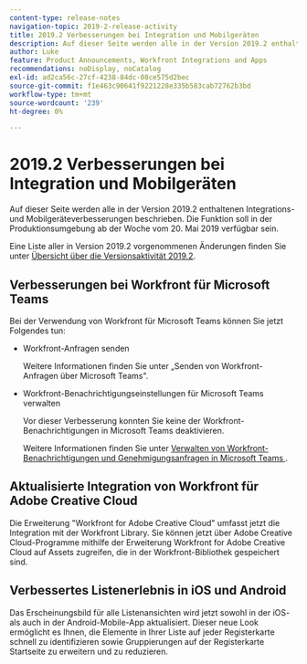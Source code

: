 ```yaml
---
content-type: release-notes
navigation-topic: 2019-2-release-activity
title: 2019.2 Verbesserungen bei Integration und Mobilgeräten
description: Auf dieser Seite werden alle in der Version 2019.2 enthaltenen Integrations- und Mobilgeräteverbesserungen beschrieben. Die Funktion soll in der Produktionsumgebung ab der Woche vom 20. Mai 2019 verfügbar sein.
author: Luke
feature: Product Announcements, Workfront Integrations and Apps
recommendations: noDisplay, noCatalog
exl-id: ad2ca56c-27cf-4238-84dc-08ce575d2bec
source-git-commit: f1e463c90641f9221228e335b583cab72762b3bd
workflow-type: tm+mt
source-wordcount: '239'
ht-degree: 0%

---
```


# 2019.2 Verbesserungen bei Integration und Mobilgeräten

Auf dieser Seite werden alle in der Version 2019.2 enthaltenen Integrations- und Mobilgeräteverbesserungen beschrieben. Die Funktion soll in der Produktionsumgebung ab der Woche vom 20. Mai 2019 verfügbar sein.

Eine Liste aller in Version 2019.2 vorgenommenen Änderungen finden Sie unter [Übersicht über die Versionsaktivität 2019.2](../../../../product-announcements/product-releases/quarterly-release-archive/2019.2-release-activity/2019-2-release-activity-overview.md).

## Verbesserungen bei Workfront für Microsoft Teams

Bei der Verwendung von Workfront für Microsoft Teams können Sie jetzt Folgendes tun:

* Workfront-Anfragen senden

  Weitere Informationen finden Sie unter „Senden von Workfront-Anfragen über Microsoft Teams&quot;.

* Workfront-Benachrichtigungseinstellungen für Microsoft Teams verwalten

  Vor dieser Verbesserung konnten Sie keine der Workfront-Benachrichtigungen in Microsoft Teams deaktivieren.

  Weitere Informationen finden Sie unter [Verwalten von Workfront-Benachrichtigungen und Genehmigungsanfragen in Microsoft Teams ](../../../../workfront-integrations-and-apps/using-workfront-with-microsoft-teams/manage-wf-notifications-approval-requests-ms-teams.md).

## Aktualisierte Integration von Workfront für Adobe Creative Cloud

Die Erweiterung &quot;Workfront for Adobe Creative Cloud&quot; umfasst jetzt die Integration mit der Workfront Library. Sie können jetzt über Adobe Creative Cloud-Programme mithilfe der Erweiterung Workfront for Adobe Creative Cloud auf Assets zugreifen, die in der Workfront-Bibliothek gespeichert sind.

## Verbessertes Listenerlebnis in iOS und Android

Das Erscheinungsbild für alle Listenansichten wird jetzt sowohl in der iOS- als auch in der Android-Mobile-App aktualisiert. Dieser neue Look ermöglicht es Ihnen, die Elemente in Ihrer Liste auf jeder Registerkarte schnell zu identifizieren sowie Gruppierungen auf der Registerkarte Startseite zu erweitern und zu reduzieren.

